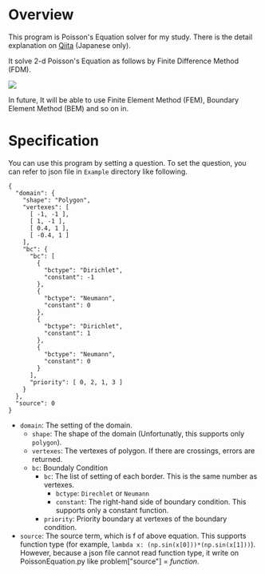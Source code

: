 # Overview
This program is Poisson's Equation solver for my study.
There is the detail explanation on [Qiita](https://qiita.com/atily17/items/ce3127bb71dcac7b5aab) (Japanese only).

It solve 2-d Poisson's Equation as follows by Finite Difference Method (FDM).

<img src="https://latex.codecogs.com/gif.latex?\inline&space;\frac{\partial^2u}{dx^2}+\frac{\partial^2u}{dy^2}=f" />

In future, It will be able to use Finite Element Method (FEM), Boundary Element Method (BEM) and so on in.

# Specification

You can use this program by setting a question.
To set the question, you can refer to json file in `Example` directory like following.

```json:Problem1
{
  "domain": {
    "shape": "Polygon",
    "vertexes": [
      [ -1, -1 ],
      [ 1, -1 ],
      [ 0.4, 1 ],
      [ -0.4, 1 ]
    ],
    "bc": {
      "bc": [
        {
          "bctype": "Dirichlet",
          "constant": -1
        },
        {
          "bctype": "Neumann",
          "constant": 0
        },
        {
          "bctype": "Dirichlet",
          "constant": 1
        },
        {
          "bctype": "Neumann",
          "constant": 0
        }
      ],
      "priority": [ 0, 2, 1, 3 ]
    }
  },
  "source": 0
}
```

- `domain`: The setting of the domain.
    - `shape`: The shape of the domain (Unfortunatly, this supports only `polygon`).
    - `vertexes`: The vertexes of polygon. If there are crossings, errors are returned.
    - `bc`: Boundaly Condition
        - `bc`: The list of setting of each border. This is the same number as vertexes.
            - `bctype`: `Direchlet` or `Neumann`
            - `constant`: The right-hand side of boundary condition. This supports only a constant function.
        - `priority`: Priority boundary at vertexes of the boundary condition.
- `source`: The source term, which is f of above equation. This supports function type (for example, `lambda x: (np.sin(x[0]))*(np.sin(x[1]))`). However, because a json file cannot read function type, it write on PoissonEquation.py like problem["source"] = *function*.

